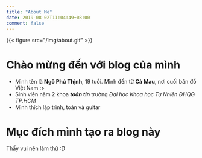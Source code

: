 ```yaml
---
title: "About Me"
date: 2019-08-02T11:04:49+08:00
comment: false
---
```


{{< figure src="/img/about.gif"  >}}

# Chào mừng đến với blog của mình

- Mình tên là **Ngô Phú Thịnh**, 19 tuổi. Mình đến từ **Cà Mau**, nơi cuối bản đồ Việt Nam :>
- Sinh viên năm 2 khoa **_toán tin_** trường _Đại học Khoa học Tự Nhiên ĐHQG TP.HCM_
- Mình thích lập trình, toán và guitar

# Mục đích mình tạo ra blog này

Thấy vui nên làm thử :D
